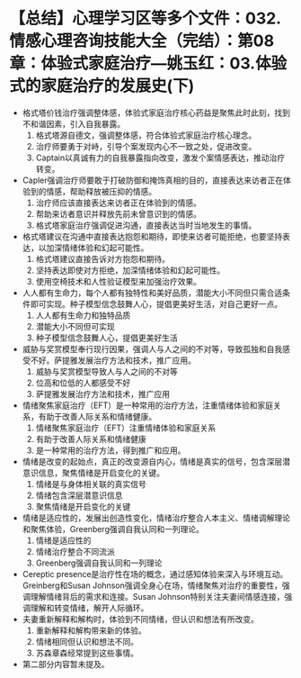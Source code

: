# 【总结】心理学习区等多个文件：032.情感心理咨询技能大全（完结）：第08章：体验式家庭治疗—姚玉红：03.体验式的家庭治疗的发展史(下)

-   格式塔价钱治疗强调整体感，体验式家庭治疗核心药益是聚焦此时此刻，找到不和谐因素，引入自我暴露。
    1.  格式塔源自德文，强调整体感，符合体验式家庭治疗核心理念。
    2.  治疗师要勇于对峙，引导个案发现内心不一致之处，促进改变。
    3.  Captain以真诚有力的自我暴露指向改变，激发个案情感表达，推动治疗转变。
-   Capler强调治疗师要敢于打破防御和掩饰真相的目的，直接表达来访者正在体验到的情感，帮助释放被压抑的情感。
    1.  治疗师应该直接表达来访者正在体验到的情感。
    2.  帮助来访者意识并释放先前未曾意识到的情感。
    3.  格式塔家庭治疗强调促进沟通，直接表达当时当地发生的事情。
-   格式塔建议在沟通中直接表达抱怨和期待，即使来访者可能拒绝，也要坚持表达，以加深情绪体验和幻起可能性。
    1.  格式塔建议直接告诉对方抱怨和期待。
    2.  坚持表达即使对方拒绝，加深情绪体验和幻起可能性。
    3.  使用空椅技术和人性验证模型来加强治疗效果。
-   人人都有生命力，每个人都有独特性和美好品质，潜能大小不同但只需合适条件即可实现。种子模型信念鼓舞人心，提倡更美好生活，对自己更好一点。
    1.  人人都有生命力和独特品质
    2.  潜能大小不同但可实现
    3.  种子模型信念鼓舞人心，提倡更美好生活
-   威胁与奖赏模型奉行现行因果，强调人与人之间的不对等，导致孤独和自我感受不好。萨提雅发展治疗方法和技术，推广应用。
    1.  威胁与奖赏模型导致人与人之间的不对等
    2.  位高和位低的人都感受不好
    3.  萨提雅发展治疗方法和技术，推广应用
-   情绪聚焦家庭治疗（EFT）是一种常用的治疗方法，注重情绪体验和家庭关系，有助于改善人际关系和情绪健康。
    1.  情绪聚焦家庭治疗（EFT）注重情绪体验和家庭关系
    2.  有助于改善人际关系和情绪健康
    3.  是一种常用的治疗方法，得到推广和应用。
-   情绪是改变的起始点，真正的改变源自内心，情绪是真实的信号，包含深层潜意识信息，聚焦情绪是开启变化的关键。
    1.  情绪是与身体相关联的真实信号
    2.  情绪包含深层潜意识信息
    3.  聚焦情绪是开启变化的关键
-   情绪是适应性的，发展出创造性变化，情绪治疗整合人本主义、情绪调解理论和聚焦体验，Greenberg强调自我认同和一列理论。
    1.  情绪是适应性的
    2.  情绪治疗整合不同流派
    3.  Greenberg强调自我认同和一列理论
-   Cereptic presence是治疗性在场的概念，通过感知体验来深入与环境互动。Greinberg和Susan Johnson强调全身心在场，情绪聚焦对治疗的重要性，强调理解情绪背后的需求和连接。Susan Johnson特别关注夫妻间情感连接，强调理解和转变情绪，解开人际循环。
-   夫妻重新解释和解构时，体验到不同情绪，但认识和想法有所改变。
    1.  重新解释和解构带来新的体验。
    2.  情绪相同但认识和想法不同。
    3.  苏森章森经常提到这些事情。
-   第二部分内容暂未提及。